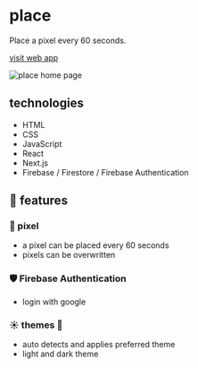 # place

Place a pixel every 60 seconds.

[visit web app](https://place1.vercel.app/)

![place home page](https://github.com/colorlessenergy/place/blob/main/README-image.png 'place home page')

## technologies

-   HTML
-   CSS
-   JavaScript
-   React
-   Next.js
-   Firebase / Firestore / Firebase Authentication

## 📜 features

### 🎨 pixel

-   a pixel can be placed every 60 seconds
-   pixels can be overwritten

### 🛡️ Firebase Authentication

-   login with google

### ☀️ themes 🌙

-   auto detects and applies preferred theme
-   light and dark theme
